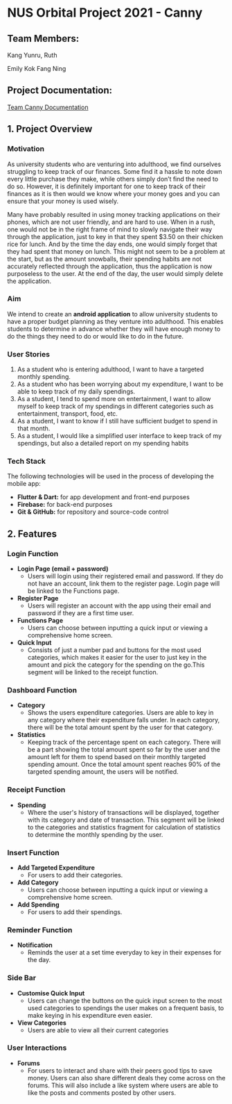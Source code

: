 # NUS Orbital Project 2021 - Canny

## Team Members:
Kang Yunru, Ruth

Emily Kok Fang Ning

## Project Documentation:
[Team Canny Documentation](https://docs.google.com/document/d/1h3EhTxIGTq1qZNmJ-EMcCXW4EAvF8Qw_jmZqraAEv-4/edit?usp=sharing)

## 1. Project Overview
### Motivation
As university students who are venturing into adulthood, we find ourselves struggling to keep track of our finances. Some find it a hassle to note down every little purchase they make, while others simply don’t find the need to do so. However, it is definitely important for one to keep track of their finances as it is then would we know where your money goes and you can ensure that your money is used wisely.

Many have probably resulted in using money tracking applications on their phones, which are not user friendly, and are hard to use. When in a rush, one would not be in the right frame of mind to slowly navigate their way through the application, just to key in that they spent $3.50 on their chicken rice for lunch. And by the time the day ends, one would simply forget that they had spent that money on lunch. This might not seem to be a problem at the start, but as the amount snowballs, their spending habits are not accurately reflected through the application, thus the application is now purposeless to the user. At the end of the day, the user would simply delete the application.

### Aim
We intend to create an **android application** to allow university students to have a proper budget planning as they venture into adulthood. This enables students to determine in advance whether they will have enough money to do the things they need to do or would like to do in the future.

### User Stories
1. As a student who is entering adulthood, I want to have a targeted monthly spending.
2. As a student who has been worrying about my expenditure, I want to be able to keep track of my daily spendings. 
3. As a student, I tend to spend more on entertainment, I want to allow myself to keep track of my spendings in different categories such as entertainment, transport, food, etc.
4. As a student, I want to know if I still have sufficient budget to spend in that month.
5. As a student, I would like a simplified user interface to keep track of my spendings, but also a detailed report on my spending habits

### Tech Stack
The following technologies will be used in the process of developing the mobile app:
* **Flutter & Dart:** for app development and front-end purposes
* **Firebase:** for back-end purposes
* **Git & GitHub:** for repository and source-code control

## 2. Features
### Login Function
* **Login Page (email + password)**
  * Users will login using their registered email and password. If they do not have an account, link them to the register page. Login page will be linked to the Functions page.
* **Register Page**
  * Users will register an account with the app using their email and password if they are a first time user.
* **Functions Page**
  * Users can choose between inputting a quick input or viewing a comprehensive home screen. 
* **Quick Input**
  * Consists of just a number pad and buttons for the most used categories, which makes it easier for the user to just key in the amount and pick the category for the spending on the go.This segment will be linked to the receipt function.

### Dashboard Function
* **Category**
  * Shows the users expenditure categories. Users are able to key in any category where their expenditure falls under. In each category, there will be the total amount spent by the user for that category.
* **Statistics**
  * Keeping track of the percentage spent on each category. There will be a part showing the total amount spent so far by the user and the amount left for them to spend based on their monthly targeted spending amount. Once the total amount spent reaches 90% of the targeted spending amount, the users will be notified. 

### Receipt Function
* **Spending**
  * Where the user's history of transactions will be displayed, together with its category and date of transaction. This segment will be linked to the categories and statistics fragment for calculation of statistics to determine the monthly spending by the user.

### Insert Function
* **Add Targeted Expenditure**
  * For users to add their categories.
* **Add Category**
  * Users can choose between inputting a quick input or viewing a comprehensive home screen. 
* **Add Spending**
  * For users to add their spendings.

### Reminder Function
* **Notification**
  * Reminds the user at a set time everyday to key in their expenses for the day. 

### Side Bar
* **Customise Quick Input**
  * Users can change the buttons on the quick input screen to the most used categories to spendings the user makes on a frequent basis, to make keying in his expenditure even easier.
* **View Categories**
  * Users are able to view all their current categories

### User Interactions
* **Forums**
  * For users to interact and share with their peers good tips to save money. Users can also share different deals they come across on the forums. This will also include a like system where users are able to like the posts and comments posted by other users.
